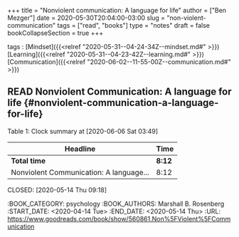 +++
title = "Nonviolent communication: A language for life"
author = ["Ben Mezger"]
date = 2020-05-30T20:04:00-03:00
slug = "non-violent-communication"
tags = ["read", "books"]
type = "notes"
draft = false
bookCollapseSection = true
+++

tags
: [Mindset]({{<relref "2020-05-31--04-24-34Z--mindset.md#" >}}) [Learning]({{<relref "2020-05-31--04-23-42Z--learning.md#" >}}) [Communication]({{<relref "2020-06-02--11-55-00Z--communication.md#" >}})


## <span class="org-todo done READ">READ</span> Nonviolent Communication: A language for life {#nonviolent-communication-a-language-for-life}

<div class="table-caption">
  <span class="table-number">Table 1</span>:
  Clock summary at <span class="timestamp-wrapper"><span class="timestamp">[2020-06-06 Sat 03:49]</span></span>
</div>

| Headline                                | Time     |
|-----------------------------------------|----------|
| **Total time**                          | **8:12** |
| Nonviolent Communication: A language... | 8:12     |

CLOSED: <span class="timestamp-wrapper"><span class="timestamp">[2020-05-14 Thu 09:18]</span></span>

:BOOK_CATEGORY: psychology
:BOOK_AUTHORS: Marshall B. Rosenberg
:START_DATE: <span class="timestamp-wrapper"><span class="timestamp">&lt;2020-04-14 Tue&gt;</span></span>
:END_DATE: <span class="timestamp-wrapper"><span class="timestamp">&lt;2020-05-14 Thu&gt;</span></span>
:URL: <https://www.goodreads.com/book/show/560861.Non%5FViolent%5FCommunication>